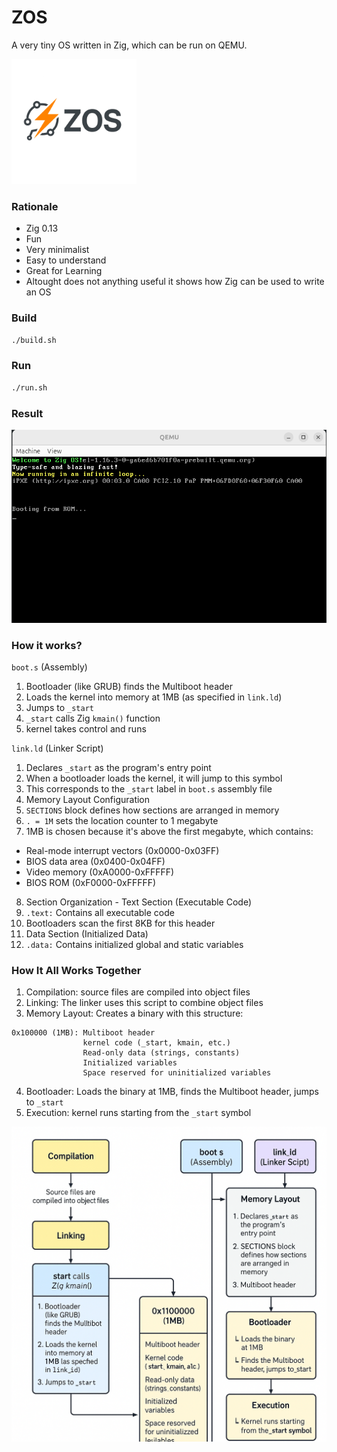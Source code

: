 # ZOS

A very tiny OS written in Zig, which can be run on QEMU.

<img src="zos-logo.png" width="200" />

### Rationale

* Zig 0.13
* Fun
* Very minimalist
* Easy to understand
* Great for Learning
* Altought does not anything useful it shows how Zig can be used to write an OS


### Build

```bash
./build.sh
```

### Run

```bash
./run.sh
```

### Result

<img src="qemu.png" />

### How it works?

`boot.s` (Assembly)
1. Bootloader (like GRUB) finds the Multiboot header
2. Loads the kernel into memory at 1MB (as specified in `link.ld`)
3. Jumps to `_start`
4. `_start` calls Zig `kmain()` function
5. kernel takes control and runs

`link.ld` (Linker Script)
1. Declares `_start` as the program's entry point
2. When a bootloader loads the kernel, it will jump to this symbol
3. This corresponds to the `_start` label in `boot.s` assembly file
4. Memory Layout Configuration
5. `SECTIONS` block defines how sections are arranged in memory
6. `. = 1M` sets the location counter to 1 megabyte
7. 1MB is chosen because it's above the first megabyte, which contains:
 * Real-mode interrupt vectors (0x0000-0x03FF)
 * BIOS data area (0x0400-0x04FF)
 * Video memory (0xA0000-0xFFFFF)
 * BIOS ROM (0xF0000-0xFFFFF)
8. Section Organization - Text Section (Executable Code)
9. `.text:` Contains all executable code
10. Bootloaders scan the first 8KB for this header
11. Data Section (Initialized Data)
12. `.data:` Contains initialized global and static variables

### How It All Works Together

1. Compilation: source files are compiled into object files
2. Linking: The linker uses this script to combine object files
3. Memory Layout: Creates a binary with this structure:
```
0x100000 (1MB): Multiboot header
                kernel code (_start, kmain, etc.)
                Read-only data (strings, constants)
                Initialized variables
                Space reserved for uninitialized variables
```
4. Bootloader: Loads the binary at 1MB, finds the Multiboot header, jumps to `_start`
5. Execution: kernel runs starting from the `_start` symbol

<img src="zos-flow.png" >